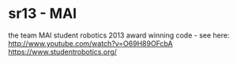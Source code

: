 sr13 - MAI
====

the team MAI student robotics 2013 award winning code - see here: 
  http://www.youtube.com/watch?v=O69H89OFcbA
  https://www.studentrobotics.org/

